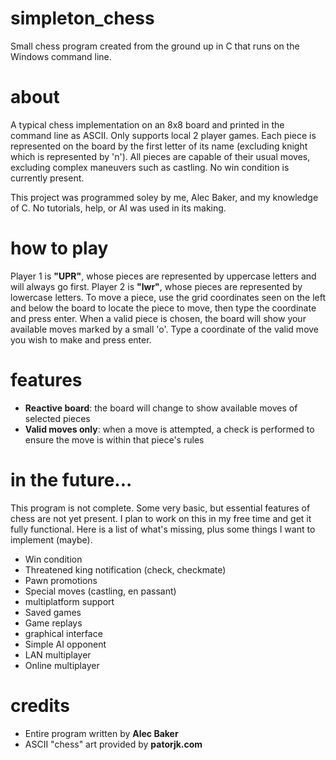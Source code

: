 # simpleton_chess
Small chess program created from the ground up in C that runs on the Windows command line. 

# about
A typical chess implementation on an 8x8 board and printed in the command line as ASCII. Only supports local 2 player games. Each piece is represented on the board by the first letter of its name (excluding knight which is represented by 'n'). All pieces are capable of their usual moves, excluding complex maneuvers such as castling. No win condition is currently present.

This project was programmed soley by me, Alec Baker, and my knowledge of C. No tutorials, help, or AI was used in its making. 

# how to play
Player 1 is **"UPR"**, whose pieces are represented by uppercase letters and will always go first. Player 2 is **"lwr"**, whose pieces are represented by lowercase letters. To move a piece, use the grid coordinates seen on the left and below the board to locate the piece to move, then type the coordinate and press enter. When a valid piece is chosen, the board will show your available moves marked by a small 'o'. Type a coordinate of the valid move you wish to make and press enter. 

# features
- **Reactive board**: the board will change to show available moves of selected pieces
- **Valid moves only**: when a move is attempted, a check is performed to ensure the move is within that piece's rules

# in the future...
This program is not complete. Some very basic, but essential features of chess are not yet present. I plan to work on this in my free time and get it fully functional. Here is a list of what's missing, plus some things I want to implement (maybe).

- Win condition
- Threatened king notification (check, checkmate)
- Pawn promotions
- Special moves (castling, en passant)
- multiplatform support
- Saved games
- Game replays
- graphical interface
- Simple AI opponent
- LAN multiplayer
- Online multiplayer

# credits
- Entire program written by **Alec Baker**
- ASCII "chess" art provided by **patorjk.com**
